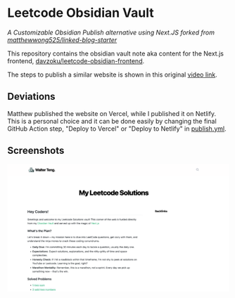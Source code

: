 # Leetcode Obsidian Vault

_A Customizable Obsidian Publish alternative using Next.JS forked from [matthewwong525/linked-blog-starter](https://github.com/matthewwong525/linked-blog-starter-md)_

This repository contains the obsidian vault note aka content for the Next.js frontend, [davzoku/leetcode-obsidian-frontend](https://github.com/davzoku/leetcode-obsidian-frontend).

The steps to publish a similar website is shown in this original [video link](https://www.youtube.com/watch?v=rKSpK1dXn4E).

## Deviations

Matthew published the website on Vercel, while I published it on Netlify. This is a personal choice and it can be done easily by changing the final GitHub Action step, "Deploy to Vercel" or "Deploy to Netlify" in [publish.yml](https://github.com/davzoku/leetcode-obsidian-vault/blob/main/.github/workflows/publish.yml).

## Screenshots

![homepage.png](/assets/screenshots/homepage-wide.png)
